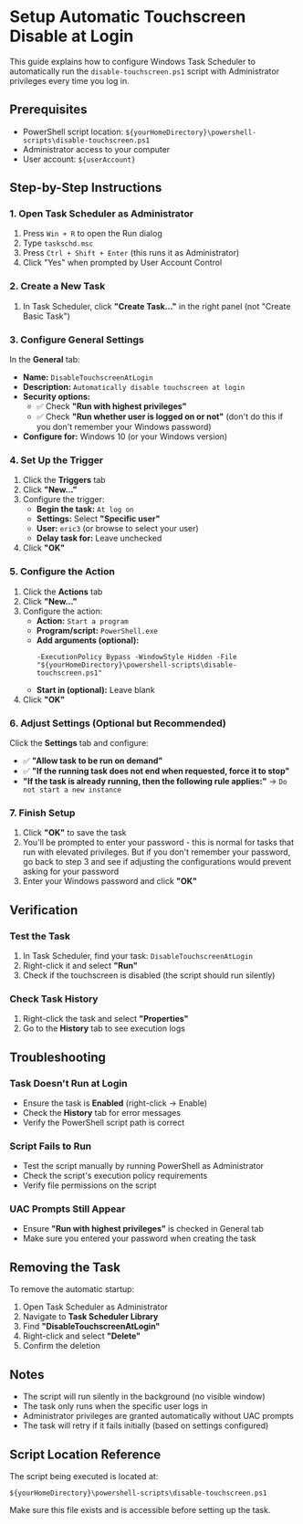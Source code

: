 # Setup Automatic Touchscreen Disable at Login

This guide explains how to configure Windows Task Scheduler to automatically run the `disable-touchscreen.ps1` script with Administrator privileges every time you log in.

## Prerequisites

- PowerShell script location: `${yourHomeDirectory}\powershell-scripts\disable-touchscreen.ps1`
- Administrator access to your computer
- User account: `${userAccount}`

## Step-by-Step Instructions

### 1. Open Task Scheduler as Administrator

1. Press `Win + R` to open the Run dialog
2. Type `taskschd.msc`
3. Press `Ctrl + Shift + Enter` (this runs it as Administrator)
4. Click "Yes" when prompted by User Account Control

### 2. Create a New Task

1. In Task Scheduler, click **"Create Task..."** in the right panel (not "Create Basic Task")

### 3. Configure General Settings

In the **General** tab:
- **Name:** `DisableTouchscreenAtLogin`
- **Description:** `Automatically disable touchscreen at login`
- **Security options:**
  - ✅ Check **"Run with highest privileges"**
  - ✅ Check **"Run whether user is logged on or not"** (don't do this if you don't remember your Windows password)
- **Configure for:** Windows 10 (or your Windows version)

### 4. Set Up the Trigger

1. Click the **Triggers** tab
2. Click **"New..."**
3. Configure the trigger:
   - **Begin the task:** `At log on`
   - **Settings:** Select **"Specific user"**
   - **User:** `eric3` (or browse to select your user)
   - **Delay task for:** Leave unchecked
4. Click **"OK"**

### 5. Configure the Action

1. Click the **Actions** tab
2. Click **"New..."**
3. Configure the action:
   - **Action:** `Start a program`
   - **Program/script:** `PowerShell.exe`
   - **Add arguments (optional):**
     ```
     -ExecutionPolicy Bypass -WindowStyle Hidden -File "${yourHomeDirectory}\powershell-scripts\disable-touchscreen.ps1"
     ```
   - **Start in (optional):** Leave blank
4. Click **"OK"**

### 6. Adjust Settings (Optional but Recommended)

Click the **Settings** tab and configure:
- ✅ **"Allow task to be run on demand"**
- ✅ **"If the running task does not end when requested, force it to stop"**
- **"If the task is already running, then the following rule applies:"** → `Do not start a new instance`

### 7. Finish Setup

1. Click **"OK"** to save the task
2. You'll be prompted to enter your password - this is normal for tasks that run with elevated privileges. But if you don't remember your password, go back to step 3 and see if adjusting the configurations would prevent asking for your password
3. Enter your Windows password and click **"OK"**

## Verification

### Test the Task
1. In Task Scheduler, find your task: `DisableTouchscreenAtLogin`
2. Right-click it and select **"Run"**
3. Check if the touchscreen is disabled (the script should run silently)

### Check Task History
1. Right-click the task and select **"Properties"**
2. Go to the **History** tab to see execution logs

## Troubleshooting

### Task Doesn't Run at Login
- Ensure the task is **Enabled** (right-click → Enable)
- Check the **History** tab for error messages
- Verify the PowerShell script path is correct

### Script Fails to Run
- Test the script manually by running PowerShell as Administrator
- Check the script's execution policy requirements
- Verify file permissions on the script

### UAC Prompts Still Appear
- Ensure **"Run with highest privileges"** is checked in General tab
- Make sure you entered your password when creating the task

## Removing the Task

To remove the automatic startup:
1. Open Task Scheduler as Administrator
2. Navigate to **Task Scheduler Library**
3. Find **"DisableTouchscreenAtLogin"**
4. Right-click and select **"Delete"**
5. Confirm the deletion

## Notes

- The script will run silently in the background (no visible window)
- The task only runs when the specific user logs in
- Administrator privileges are granted automatically without UAC prompts
- The task will retry if it fails initially (based on settings configured)

## Script Location Reference

The script being executed is located at:
```
${yourHomeDirectory}\powershell-scripts\disable-touchscreen.ps1
```

Make sure this file exists and is accessible before setting up the task.
